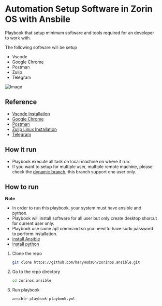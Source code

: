 
# Automation Setup Software in Zorin OS with Ansbile

Playbook that setup minimum software and tools required for an developer to work with.

The following software will be setup

- Vscode
- Google Chrome
- Postman
- Zulip
- Telegram

![Image](https://i.imgur.com/Aa4E14u.png)

## Reference

 - [Vscode Installation](https://code.visualstudio.com/docs/setup/linux)
 - [Google Chrome](https://support.google.com/chrome/a/answer/9025903?hl=en)
 - [Postman](https://www.postman.com/downloads/)
 - [Zulip Linux Installation](https://zulip.com/help/desktop-app-install-guide)
 - [Telegram](https://desktop.telegram.org/)


## How it run

- Playbook execute all task on local machine on where it run.
- If you want to setup for multiple user, multiple remote machine, please check the [dynamic branch](https://github.com/haryHuds0n/zorinos.ansible/tree/dynamic), this branch support one user only.
## How to run

**Note**

- In order to run this playbook, your system must have ansible and python.
- Playbook will install software for all user but only create desktop shorcut for current user only.
- Playbook use some apt command so you need to have sudo password to perform installation.
- [Install Ansible](https://docs.ansible.com/ansible/latest/installation_guide/intro_installation.html)
- [Install python](https://www.python.org/downloads/)

1. Clone the repo

    ```bash
    git clone https://github.com/haryHuds0n/zorinos.ansible.git
    ```

2. Go to the repo directory

    ```bash
    cd zorinos.ansible
    ```

3. Run playbook

    ```bash
    ansible-playbook playbook.yml
    ```